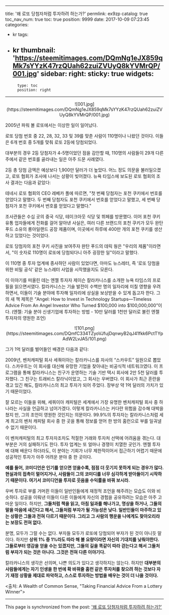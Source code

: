 
---
title: '왜 로또 당첨자처럼 투자하려 하는가?'
permlink: ex9zp
catalog: true
toc_nav_num: true
toc: true
position: 9999
date: 2017-10-09 07:23:45
categories:
- kr
tags:
- kr
thumbnail: 'https://steemitimages.com/DQmNg1eJX859qMk7sYYzK47rzQUah62zuiZVUyQ8kYVMrQP/001.jpg'
sidebar:
    right:
        sticky: true
widgets:
    -
        type: toc
        position: right
---


<center>
![001.jpg](https://steemitimages.com/DQmNg1eJX859qMk7sYYzK47rzQUah62zuiZVUyQ8kYVMrQP/001.jpg)
</center>

2005년 파워 볼 로또에서는 이상한 일이 일어났다.
  
로또 당첨 번호 중 22, 28, 32, 33 및 39를 맞춘 사람이 110명이나 나왔던 것이다. 이들은 6개 번호 중 5개를 맞춰 로또 2등에 당첨되었다.
  
대부분의 경우 2등 당첨자가 4-5명이었던 점을 감안할 때, 110명의 사람들이 29개 다른 주에서 같은 번호를 골라내는 일은 아주 드문 사례였다. 
  
2등 총 당첨 금액은 예상보다 1,900만 달러가 더 높았다. 어느 정도 의문을 불러일으켰고, 로또 협회가 조사에 나서는 상황이 빚어졌다. 뉴욕 타임스에 보도된 로또 협회의 조사 결과는 다음과 같았다: 

테네시 로또 협회의 CEO 레베카 폴에 따르면, "첫 번째 당첨자는 포천 쿠키에서 번호를 얻었다고 말했다. 두 번째 당첨자도 포천 쿠키에서 번호를 얻었다고 말했고, 세 번째 당첨자가 포천 쿠키에서 번호를 얻었다고 말했다."
  
조사관들은 수십 곳의 중국 식당, 테이크아웃 식당 및 뷔페를 방문했다. 이어 포천 쿠키 유통 업자들에게 전화를 걸어 알아낸 사실은, 여러 다른 브랜드의 포천 쿠키가 모두 완탄 푸드 소유의 롱아일랜드 공장 제품이며, 이곳에서 하루에 400만 개의 포천 쿠키를 생산하고 있었다는 것이었다. 
  
로또 당첨자의 포천 쿠키 사진을 보여주자 완탄 푸드의 데릭 웡은 "우리의 제품"이라면서, "이 숫자로 110명이 로또에 당첨되다니 아주 굉장한 일"이라고 말했다.
 
 
이 110명 중 투자 업계에 종사하던 사람이 있었다면, 아마도 뉴스레터, 즉 ‘로또 당첨을 위한 비밀 공식’ 같은 뉴스레터 사업을 시작했을지도 모른다.    
 
이 이야기를 떠올린 데는 엔젤 투자자 제이슨 칼라카니스를 소개한 뉴욕 타임스의 프로필을 읽으면서였다. 칼라카니스는 기술 발전이 수백만 명의 일자리에 미칠 영향을 우려하면서, 이들이 기술 분야에 투자해 일자리에 상실을 보상받을 수 있게 돕고자 한다. 그의 새 책 제목은 “Angel: How to Invest in Technology Startups—Timeless Advice From An Angel Investor Who Turned $100,000 into $100,000,000”이다. (엔젤: 기술 분야 신생기업에 투자하는 방법 - 10만 달러를 1천만 달러로 불린 엔젤 투자자의 영원한 조언)
  
<center>
![101.png](https://steemitimages.com/DQmfC334TZyoVJfujDqnwyB2qJ41fkk6PctTYpAdW2LvJA5/101.png)
</center>

그가 1억 달러를 벌어들인 배경은 다음과 같다:
  
2009년, 벤처캐피털 회사 세쿼이아는 칼라카니스를 자사의 “스카우트” 일원으로 뽑았다. 스카우트는 이 회사를 대신해 유망한 기업을 찾아내는 비공식적 네트워크였다. 이 프로그램을 통해 칼라카니스는 친구가 운영하는 기술 기반 택시 회사에 2만 5천 달러를 투자했다. 그 친구는 트래비스 칼라닉이었고, 그 회사는 우버였다. 이 회사가 최근 혼란을 겪고 있긴 해도, 칼라카니스의 최고 투자가 되어 주었다. 장부상 약 1억 달러의 가치가 있기 때문이었다.
  
잘 모르는 이들을 위해, 세쿼이아 캐피털은 세계에서 가장 유명한 벤처캐피털 회사 중 하나라는 사실을 언급하고 넘어가겠다. 이렇게 칼라카니스는 커다란 위험을 감수해 대박을 쳤지 만, 그의 조언이 영원한 것인지는 의문이다. 99.9%의 투자자는 칼라카니스처럼 세계 최고의 벤처 캐피털 회사 중 한 곳을 통해 정보를 얻어 한 방의 홈런으로 부를 일궈낼 수 없기 때문이다. 
  
이 벤처캐피털의 최고 투자자조차도 적절한 거래와 투자처 선택에 어려움을 겪는다. 대부분은 거의 실패하기도 한다. 투자 업계는 또 얼마나 경쟁이 치열한 곳인가. 엔젤 투자에 대해 배운다 하더라도, 이 분야는 기회가 너무 제한적이어서 접근하기 어렵기 때문에 성공적인 투자가 아주 어려운 분야 중 한 곳이다. 
  
**예를 들어,  코미디언은 인기를 얻으면 얻을수록, 점점 더 웃기지 못하게 되는 경우가 많다. 현실과의 접촉이 멀어지거나, 사람들이 그의 코미디를 너무 심각하게 받아들이기 시작하기 때문이다. 여기서 코미디언을 투자로 웃음을 수익률을 바꿔 보시라.**
  
우버 투자로 부를 거머쥔 이들이 일반인들에게 재정적 조언을 해주려는 모습도 이와 비슷하다. 성공을 이뤄낸 이들이 다른 이들에게 자신의 경험을 공유하려는 모습은 아주 고마운 일이다. 하지만, **그들처럼 책을 읽고, 아침 일과를 해나가고, 명상을 하거나, 그들의 말을 마음에 새긴다고 해서, 그들처럼 부자가 될 가능성은 낮다. 일반인들이 마주하고 있는 상황은 그들과 전혀 다르기 때문이다. 그리고 그 사람의 행운을 나에게도 찾아오리라는 보장도 전혀 없다.** 
  
분명, 모두가 그럴 수는 없다. 부자들 모두가 로또에 당첨되어 부자가 된 것이 아니듯 말이다. 하지만 **상위 1% 중 1%라도 따라 해 볼 요량이라면 자신의 기대치를 낮춰야한다. 그들로부터 영감을 얻을 수는 있겠지만, 그들의 길을 똑같이 따라 걷는다고 해서 그들처럼 부자가 되는 것은 아니다. 그것은 전혀 다른 이야기다.** 
  
칼라카니스의 생각은 선의며, 나쁜 의도가 있다고 생각하지는 않는다. 하지만 **대부분의 사람들에게는 자기 인생을 한 번에 확 바꿔줄 홈런 같은 투자처를 찾으려 하는 것보다 자기 재정 상황을 제대로 파악하고, 스스로 투자하는 방법을 배우는 것이 더 나을 것이다.** 
  
<출처: A Wealth of Common Sense, "Taking Financial Advice From a Lottery Winner">

- - -

This page is synchronized from the post: ['왜 로또 당첨자처럼 투자하려 하는가?'](https://steemit.com/@pius.pius/ex9zp)
